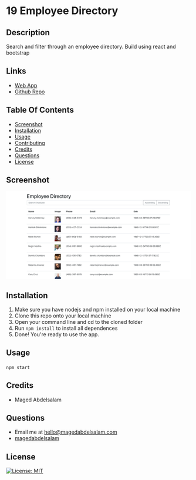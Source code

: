 # 19 Employee Directory
## Description
Search and filter through an employee directory. Build using react and bootstrap
## Links
* [Web App](https://ma-employee-directory.herokuapp.com)
* [Github Repo](https://github.com/magedabdelsalam/employee-directory)
## Table Of Contents
* [Screenshot](#screenshot)
* [Installation](#installation)
* [Usage](#usage)
* [Contributing](#contributing)
* [Credits](#credits)
* [Questions](#questions)
* [License](#license)
## Screenshot
![Screenshot of Workflow](screenshot.png)
## Installation
1. Make sure you have nodejs and npm installed on your local machine
1. Clone this repo onto your local machine
2. Open your command line and cd to the cloned folder
3. Run `npm install` to install all dependences
4. Done! You're ready to use the app.
## Usage
`npm start`
## Credits
* Maged Abdelsalam
## Questions
* Email me at hello@magedabdelsalam.com
* [magedabdelsalam](https://github.com/magedabdelsalam)
## License
[![License: MIT](https://img.shields.io/badge/License-MIT-yellow.svg)](https://opensource.org/licenses/MIT)
